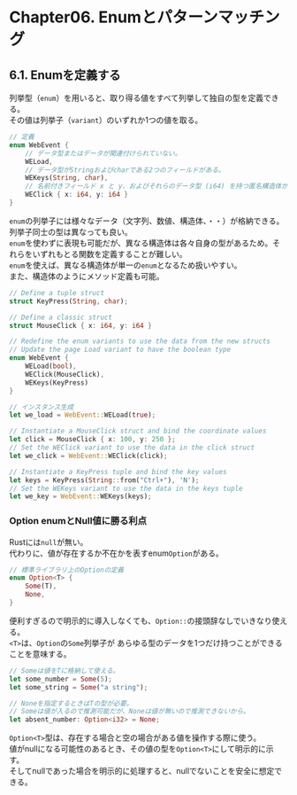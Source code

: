 # Chapter06. Enumとパターンマッチング
## 6.1. Enumを定義する
列挙型（`enum`）を用いると、取り得る値をすべて列挙して独自の型を定義できる。  
その値は列挙子（`variant`）のいずれか1つの値を取る。
```Rust
// 定義
enum WebEvent {
    // データ型またはデータが関連付けられていない。
    WELoad,
    // データ型がStringおよびcharである2つのフィールドがある。
    WEKeys(String, char),
    // 名前付きフィールド x と y、およびそれらのデータ型 (i64) を持つ匿名構造体が含まれている。
    WEClick { x: i64, y: i64 }
}
```
`enum`の列挙子には様々なデータ（文字列、数値、構造体、・・）が格納できる。  
列挙子同士の型は異なっても良い。  
`enum`を使わずに表現も可能だが、異なる構造体は各々自身の型があるため。それらをいずれもとる関数を定義することが難しい。  
`enum`を使えば、異なる構造体が単一の`enum`となるため扱いやすい。  
また、構造体のようにメソッド定義も可能。
```Rust
// Define a tuple struct
struct KeyPress(String, char);

// Define a classic struct
struct MouseClick { x: i64, y: i64 }

// Redefine the enum variants to use the data from the new structs
// Update the page Load variant to have the boolean type
enum WebEvent { 
    WELoad(bool), 
    WEClick(MouseClick), 
    WEKeys(KeyPress) 
}
```
```Rust
// インスタンス生成
let we_load = WebEvent::WELoad(true);

// Instantiate a MouseClick struct and bind the coordinate values
let click = MouseClick { x: 100, y: 250 };
// Set the WEClick variant to use the data in the click struct
let we_click = WebEvent::WEClick(click);

// Instantiate a KeyPress tuple and bind the key values
let keys = KeyPress(String::from("Ctrl+"), 'N');
// Set the WEKeys variant to use the data in the keys tuple
let we_key = WebEvent::WEKeys(keys);
```
### Option enumとNull値に勝る利点
Rustには`null`が無い。  
代わりに、値が存在するか不在かを表すenum`Option`がある。  
```Rust
// 標準ライブラリ上のOptionの定義
enum Option<T> {
    Some(T),
    None,
}
```
便利すぎるので明示的に導入しなくても、`Option::`の接頭辞なしでいきなり使える。  
`<T>`は、`Option`の`Some`列挙子が あらゆる型のデータを1つだけ持つことができることを意味する。
```Rust
// Someは値をTに格納して使える。
let some_number = Some(5);
let some_string = Some("a string");

// Noneを指定するときはTの型が必要。
// Someは値が入るので推測可能だが、Noneは値が無いので推測できないから。
let absent_number: Option<i32> = None;
```
`Option<T>`型は、存在する場合と空の場合がある値を操作する際に使う。  
値がnullになる可能性のあるとき、その値の型を`Option<T>`にして明示的に示す。  
そしてnullであった場合を明示的に処理すると、nullでないことを安全に想定できる。